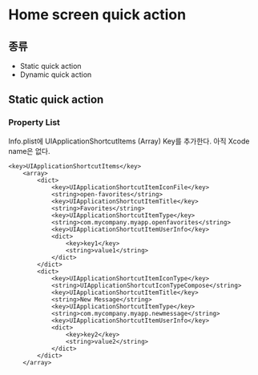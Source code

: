 # Home screen quick action

## 종류

- Static quick action
- Dynamic quick action

## Static quick action

### Property List

Info.plist에 UIApplicationShortcutItems (Array) Key를 추가한다. 아직 Xcode name은 없다.

```
<key>UIApplicationShortcutItems</key>
    <array>
        <dict>
            <key>UIApplicationShortcutItemIconFile</key>
            <string>open-favorites</string>
            <key>UIApplicationShortcutItemTitle</key>
            <string>Favorites</string>
            <key>UIApplicationShortcutItemType</key>
            <string>com.mycompany.myapp.openfavorites</string>
            <key>UIApplicationShortcutItemUserInfo</key>
            <dict>
                <key>key1</key>
                <string>value1</string>
            </dict>
        </dict>
        <dict>
            <key>UIApplicationShortcutItemIconType</key>
            <string>UIApplicationShortcutIconTypeCompose</string>
            <key>UIApplicationShortcutItemTitle</key>
            <string>New Message</string>
            <key>UIApplicationShortcutItemType</key>
            <string>com.mycompany.myapp.newmessage</string>
            <key>UIApplicationShortcutItemUserInfo</key>
            <dict>
                <key>key2</key>
                <string>value2</string>
            </dict>
        </dict>
    </array>
```

